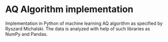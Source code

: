 # AQ Algorithm implementation
Implementation in Python of machine learning AQ algorithm as specified by Ryszard Michalski.
The data is analyzed with help of such libraries as NumPy and Pandas.

